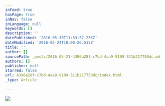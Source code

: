 ```yaml
---
inFeed: true
hasPage: true
inNav: false
inLanguage: null
keywords: []
description: ''
datePublished: '2016-05-30T11:33:57.236Z'
dateModified: '2016-05-24T18:00:26.515Z'
title: ''
author: []
sourcePath: _posts/2016-05-21-4396a28f-c7bd-4aa9-9109-311b217750dc.md
authors: []
publisher: null
starred: false
url: 4396a28f-c7bd-4aa9-9109-311b217750dc/index.html
_type: Article

---
```

![](https://the-grid-user-content.s3-us-west-2.amazonaws.com/3e0effcd-ff77-4acc-894f-1341c08de7d8.gif)